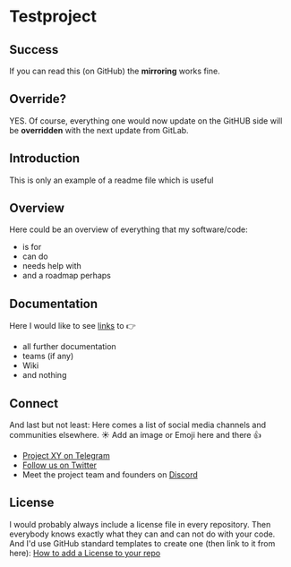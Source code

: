 # Testproject

## Success
If you can read this (on GitHub) the **mirroring** works fine.

## Override?
YES. Of course, everything one would now update on the GitHUB side will be **overridden** with the next update from GitLab.

## Introduction
This is only an example of a readme file which is useful

## Overview
Here could be an overview of everything that my software/code:
- is for
- can do
- needs help with
- and a roadmap perhaps

## Documentation
Here I would like to see [links](https://wikipedia.de) to :point_right:
- all further documentation
- teams (if any)
- Wiki
- and nothing

## Connect
And last but not least: Here comes a list of social media channels and communities elsewhere. :sunny: Add an image or Emoji here and there :+1:
- [Project XY on Telegram](https://t.me)
- [Follow us on Twitter](https://twitter.com)
- Meet the project team and founders on [Discord](https://discordapp.com/)

## License
I would probably always include a license file in every repository. Then everybody knows exactly what they can and can not do with your code. And I'd use GitHub standard templates to create one (then link to it from here): [How to add a License to your repo](https://help.github.com/articles/adding-a-license-to-a-repository/)
